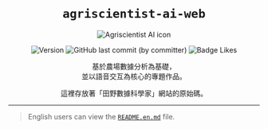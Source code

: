<div align="center">

# `agriscientist-ai-web`

<img src="https://firebasestorage.googleapis.com/v0/b/agriscientist-ai.appspot.com/o/assets%2Fimages%2F%E7%94%B0%E9%87%8E%E6%95%B8%E6%93%9A%E7%A7%91%E5%AD%B8%E5%AE%B6_%E5%B0%81%E9%9D%A2web.webp?alt=media&token=d73d0314-e9a7-404f-85e4-b4b2112ed08d" alt="Agriscientist AI icon">

![Version](https://img.shields.io/badge/version-1.1_Beta-white?style=for-the-badge&labelColor=21592d&color=183d20)
![GitHub last commit (by committer)](https://img.shields.io/github/last-commit/johnlin10/agriscientist-ai-web?style=for-the-badge&labelColor=21592d&color=183d20)
![Badge Likes](https://img.shields.io/github/stars/johnlin10/agriscientist-ai-web?style=for-the-badge&labelColor=21592d&color=183d20&logoColor=white&logo=Trustpilot)

基於農場數據分析為基礎，  
並以語音交互為核心的專題作品。

這裡存放著「田野數據科學家」網站的原始碼。

-----

</div>

> English users can view the [`README.en.md`](https://github.com/johnlin10/agriscientist-ai-web/blob/main/README.en.md) file.
